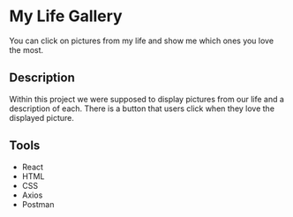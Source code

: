 # My Life Gallery

You can click on pictures from my life and show me which ones you love the most.

## Description

Within this project we were supposed to display pictures from our life and a description of each. There is a button that users click when they love the displayed picture.

## Tools

- React
- HTML
- CSS
- Axios
- Postman

